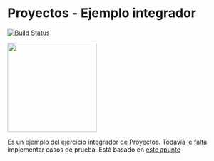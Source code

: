 # Proyectos - Ejemplo integrador
 
[![Build Status](https://github.com/wollok/examenTareas/actions/workflows/ci.yml/badge.svg)](https://github.com/wollok/examenTareas/actions/workflows/ci.yml)


<img src="img/project.png" height="200" width="200">

Es un ejemplo del ejercicio integrador de Proyectos.
Todavía le falta implementar casos de prueba.
Está basado en [este apunte](https://docs.google.com/document/d/1KodgJXVN4pEvR_YqAxnvHDfMpVbzh7CCDXdDtlTOyy4/edit?usp=sharing)

